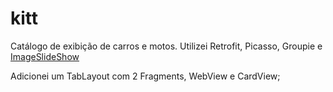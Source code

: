 # kitt
 Catálogo de exibição de carros e motos. Utilizei Retrofit, Picasso, Groupie e [ImageSlideShow](https://github.com/denzcoskun/ImageSlideshow)
 
 Adicionei um TabLayout com 2 Fragments, WebView e CardView;
